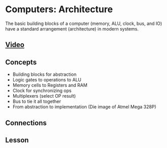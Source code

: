 # Computers: Architecture
The basic building blocks of a computer (memory, ALU, clock, bus, and IO) have a standard arrangement (architecture) in modern systems.

## [Video]()

## Concepts
- Building blocks for abstraction
- Logic gates to operations to ALU
- Memory cells to Registers and RAM
- Clock for synchronizing ops
- Multiplexers (select OP result)
- Bus to tie it all together
- From abstraction to implementation (Die image of Atmel Mega 328P)

## Connections

## Lesson